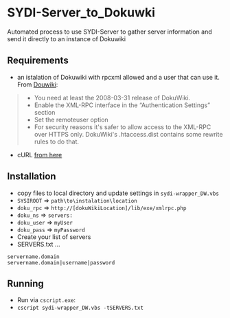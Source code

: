 # SYDI-Server_to_Dokuwki
Automated process to use SYDI-Server to gather server information and send it directly to an instance of Dokuwiki

## Requirements
- an istalation of Dokuwiki with rpcxml allowed and a user that can use it. From [Douwiki](https://www.dokuwiki.org/devel:xmlrpc#get_it_working "dokuwiki devel"):

> - You need at least the 2008-03-31 release of DokuWiki.
> - Enable the XML-RPC interface in the “Authentication Settings” section
> - Set the remoteuser option
> - For security reasons it's safer to allow access to the XML-RPC over HTTPS only. DokuWiki's .htaccess.dist contains some rewrite rules to do that.

- cURL [from here](https://curl.haxx.se/download.html)

## Installation
 - copy files to local directory and update settings in `sydi-wrapper_DW.vbs`
  - `SYSIROOT` => `path\to\instalation\location`
  - `doku_rpc` => `http://[dokuWikiLocation]/lib/exe/xmlrpc.php`
  - `doku_ns` => `servers:`
  - `doku_user` => `myUser`
  - `doku_pass` => `myPassword`
- Create your list of servers
 - SERVERS.txt ...
```
servername.domain
servername.domain|username|password
```
## Running 
 - Run via `cscript.exe`:
  - `cscript sydi-wrapper_DW.vbs -tSERVERS.txt`

